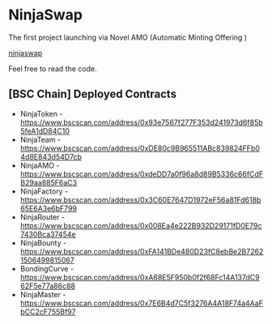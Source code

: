 # NinjaSwap 

The first project launching via Novel AMO (Automatic Minting Offering )


[ninjaswap](https://ninjaswap.app)


Feel free to read the code.

## [BSC Chain] Deployed Contracts

- NinjaToken - https://www.bscscan.com/address/0x93e7567f277F353d241973d6f85b5feA1dD84C10
- NinjaTeam - https://www.bscscan.com/address/0xDE80c9B965511ABc839824FFb04d8E843d54D7cb
- NinjaAMO - https://www.bscscan.com/address/0xdeDD7a0f96a8d89B5336c66fCdFB29aa885F6aC3
- NinjaFactory - https://www.bscscan.com/address/0x3C60E7647D1972eF56a81Fd618b65E6A3e6bF799
- NinjaRouter - https://www.bscscan.com/address/0x008Ea4e222B932D29171fD0E79c7430Bca37454e
- NinjaBounty - https://www.bscscan.com/address/0xFA141BDe480D23fC8ebBe2B72621506499815067
- BondingCurve - https://www.bscscan.com/address/0xA68E5F950b0f2f68Fc14A137dC962F5e77a86c88
- NinjaMaster - https://www.bscscan.com/address/0x7E6B4d7C5f3276A4A18F74a4AaFbCC2cF755Bf97
